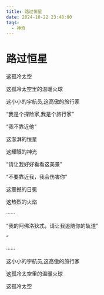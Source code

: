 ```yaml
---
title: 路过恒星
date: 2024-10-22 23:48:00
tags:
  - 神奇
---
```


# 路过恒星

这孤冷太空

这孤冷太空里的温暖火球

这小小的宇航员,这高傲的旅行家

“我是个探险家,我是个旅行家”

“我不靠近他“

这澎湃的恒星

这耀眼的神光

“请让我好好看看这美景”

“不要靠近我，我会伤害你”

这震撼的日冕

这热烈的火焰

······

“我的阿佛洛狄忒，请让我追随你的轨道”

“

······

这小小的宇航员,这高傲的旅行家

这孤冷太空里的温暖火球

这孤冷太空